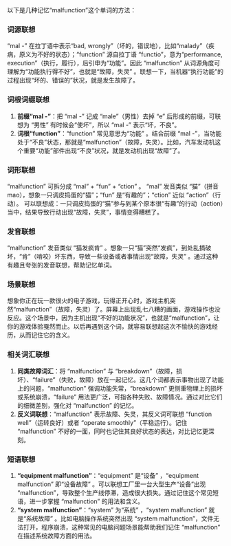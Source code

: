 以下是几种记忆“malfunction”这个单词的方法：

### 词源联想
“mal -” 在拉丁语中表示“bad, wrongly”（坏的，错误地），比如“malady”（疾病，原义为不好的状态）；“function” 源自拉丁语 “functio”，意为“performance, execution”（执行，履行），后引申为“功能”。因此 “malfunction” 从词源角度可理解为“功能执行得不好”，也就是“故障，失灵” 。联想一下，当机器“执行功能”的过程出现“坏的、错误的”状况，就是发生故障了。

### 词根词缀联想
1. **前缀“mal -”**：把 “mal -” 记成 “male”（男性）去掉 “e” 后形成的前缀，可联想为 “男性” 有时候会“使坏”，所以 “mal -” 表示“坏，不良”。
2. **词根“function”**：“function” 常见意思为“功能” 。结合前缀 “mal -”，当功能处于“不良”状态，那就是“malfunction”（故障，失灵）。比如，汽车发动机这个重要“功能”部件出现“不良”状况，就是发动机出现“故障”了。

### 词形联想
“malfunction” 可拆分成 “mal” + “fun” + “ction” 。 “mal” 发音类似 “猫”（拼音mao），想象一只调皮捣蛋的“猫”；“fun” 是“有趣的”；“ction” 近似 “action”（行动）。 可以联想成：一只调皮捣蛋的“猫”参与到某个原本很“有趣”的行动（action）当中，结果导致行动出现“故障，失灵”，事情变得糟糕了。

### 发音联想
“malfunction” 发音类似 “猫发疯肯” 。想象一只“猫”突然“发疯”，到处乱搞破坏，“肯”（啃咬）坏东西，导致一些设备或者事情出现“故障，失灵” 。通过这种有趣且夸张的发音联想，帮助记忆单词。

### 场景联想
想象你正在玩一款很火的电子游戏，玩得正开心时，游戏主机突然“malfunction”（故障，失灵）了。屏幕上出现乱七八糟的画面，游戏操作也没反应。这个场景中，因为主机出现“不好的功能状况”，也就是“malfunction”，让你的游戏体验戛然而止。以后再遇到这个词，就容易联想起这次不愉快的游戏经历，从而记住它的含义。

### 相关词汇联想
1. **同类故障词汇**：将 “malfunction” 与 “breakdown”（故障，损坏）、“failure”（失败，故障）放在一起记忆。这几个词都表示事物出现了功能上的问题，“malfunction” 强调功能失常，“breakdown” 更侧重物理上的损坏或系统崩溃，“failure” 用法更广泛，可指各种失败、故障情况。通过对比它们的细微差别，强化对 “malfunction” 的记忆。
2. **反义词联想**：“malfunction” 表示故障、失灵，其反义词可联想 “function well”（运转良好）或者 “operate smoothly”（平稳运行）。记住 “malfunction” 不好的一面，同时也记住其良好状态的表达，对比记忆更深刻。

### 短语联想
1. **“equipment malfunction”**：“equipment” 是“设备” ，“equipment malfunction” 即“设备故障” 。可以联想工厂里一台大型生产“设备”出现 “malfunction”，导致整个生产线停滞，造成很大损失。通过记住这个常见短语，进一步掌握 “malfunction” 的用法和含义。
2. **“system malfunction”**：“system” 为“系统” ，“system malfunction” 就是“系统故障” 。比如电脑操作系统突然出现 “system malfunction”，文件无法打开，程序崩溃，这种常见的电脑问题场景能帮助我们记住 “malfunction” 在描述系统故障方面的用法。 